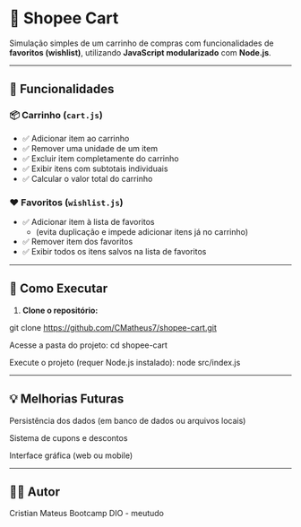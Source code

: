 # 🛒 Shopee Cart

Simulação simples de um carrinho de compras com funcionalidades de **favoritos (wishlist)**, utilizando **JavaScript modularizado** com **Node.js**.

---

## 🔧 Funcionalidades

### 📦 Carrinho (`cart.js`)
- ✅ Adicionar item ao carrinho  
- ✅ Remover uma unidade de um item  
- ✅ Excluir item completamente do carrinho  
- ✅ Exibir itens com subtotais individuais  
- ✅ Calcular o valor total do carrinho  

### ❤️ Favoritos (`wishlist.js`)
- ✅ Adicionar item à lista de favoritos  
  - (evita duplicação e impede adicionar itens já no carrinho)  
- ✅ Remover item dos favoritos  
- ✅ Exibir todos os itens salvos na lista de favoritos  

---

## 🚀 Como Executar

1. **Clone o repositório:**

git clone https://github.com/CMatheus7/shopee-cart.git

Acesse a pasta do projeto:
cd shopee-cart

Execute o projeto (requer Node.js instalado):
node src/index.js

---

## 💡 Melhorias Futuras
Persistência dos dados (em banco de dados ou arquivos locais)

Sistema de cupons e descontos

Interface gráfica (web ou mobile)

---
## 👨‍💻 Autor
Cristian Mateus
Bootcamp DIO - meutudo
